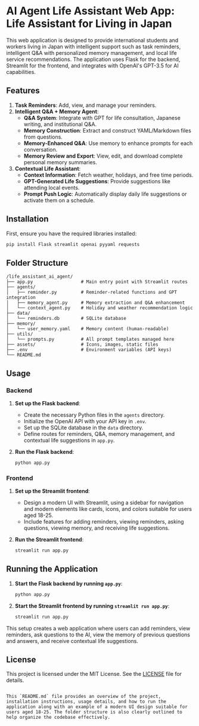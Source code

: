 # AI Agent Life Assistant Web App: Life Assistant for Living in Japan

This web application is designed to provide international students and workers living in Japan with intelligent support such as task reminders, intelligent Q&A with personalized memory management, and local life service recommendations. The application uses Flask for the backend, Streamlit for the frontend, and integrates with OpenAI's GPT-3.5 for AI capabilities.

## Features

1. **Task Reminders**: Add, view, and manage your reminders.
2. **Intelligent Q&A + Memory Agent**:
   - **Q&A System**: Integrate with GPT for life consultation, Japanese writing, and institutional Q&A.
   - **Memory Construction**: Extract and construct YAML/Markdown files from questions.
   - **Memory-Enhanced Q&A**: Use memory to enhance prompts for each conversation.
   - **Memory Review and Export**: View, edit, and download complete personal memory summaries.
3. **Contextual Life Assistant**:
   - **Context Information**: Fetch weather, holidays, and free time periods.
   - **GPT-Generated Life Suggestions**: Provide suggestions like attending local events.
   - **Prompt Push Logic**: Automatically display daily life suggestions or activate them on a schedule.

## Installation

First, ensure you have the required libraries installed:

```bash
pip install Flask streamlit openai pyyaml requests
```

## Folder Structure

```plaintext
/life_assistant_ai_agent/
├── app.py                  # Main entry point with Streamlit routes
├── agents/
│   ├── reminder.py         # Reminder-related functions and GPT integration
│   ├── memory_agent.py     # Memory extraction and Q&A enhancement
│   └── context_agent.py    # Holiday and weather recommendation logic
├── data/
│   └── reminders.db        # SQLite database
├── memory/
│   └── user_memory.yaml    # Memory content (human-readable)
├── utils/
│   └── prompts.py          # All prompt templates managed here
├── assets/                 # Icons, images, static files
├── .env                    # Environment variables (API keys)
└── README.md
```

## Usage

### Backend

1. **Set up the Flask backend**:
   - Create the necessary Python files in the `agents` directory.
   - Initialize the OpenAI API with your API key in `.env`.
   - Set up the SQLite database in the `data` directory.
   - Define routes for reminders, Q&A, memory management, and contextual life suggestions in `app.py`.

2. **Run the Flask backend**:
   ```bash
   python app.py
   ```

### Frontend

1. **Set up the Streamlit frontend**:
   - Design a modern UI with Streamlit, using a sidebar for navigation and modern elements like cards, icons, and colors suitable for users aged 18-25.
   - Include features for adding reminders, viewing reminders, asking questions, viewing memory, and receiving life suggestions.

2. **Run the Streamlit frontend**:
   ```bash
   streamlit run app.py
   ```

## Running the Application

1. **Start the Flask backend by running `app.py`**:
   ```bash
   python app.py
   ```

2. **Start the Streamlit frontend by running `streamlit run app.py`**:
   ```bash
   streamlit run app.py
   ```

This setup creates a web application where users can add reminders, view reminders, ask questions to the AI, view the memory of previous questions and answers, and receive contextual life suggestions.

## License

This project is licensed under the MIT License. See the [LICENSE](LICENSE) file for details.
```

This `README.md` file provides an overview of the project, installation instructions, usage details, and how to run the application along with an example of a modern UI design suitable for users aged 18-25. The folder structure is also clearly outlined to help organize the codebase effectively.